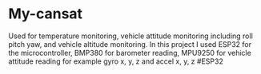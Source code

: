# My-cansat
Used for temperature monitoring, vehicle attitude monitoring including roll pitch yaw, and vehicle altitude monitoring.
In this project I used ESP32 for the microcontroller, BMP380 for barometer reading, MPU9250 for vehicle attitude reading for example gyro x, y, z and accel x, y, z
#ESP32
